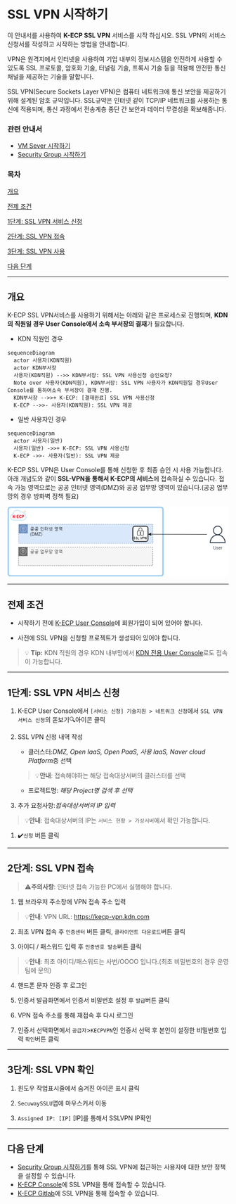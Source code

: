 # SSL VPN 시작하기

이 안내서를 사용하여 **K-ECP SSL VPN** 서비스를 시작 하십시오. SSL VPN의 서비스 신청서를 작성하고 시작하는 방법을 안내합니다.

VPN은 원격지에서 인터넷을 사용하여 기업 내부의 정보시스템을 안전하게 사용할 수 있도록 SSL 프로토콜, 암호화 기술, 터널링 기술, 프록시 기술 등을 적용해 안전한 통신 채널을 제공하는 기술을 말합니다.

SSL VPN(Secure Sockets Layer VPN)은 컴퓨터 네트워크에 통신 보안을 제공하기 위해 설계된 암호 규약입니다. SSL규약은 인터넷 같이 TCP/IP 네트워크를 사용하는 통신에 적용되며, 통신 과정에서 전송계층 종단 간 보안과 데이터 무결성을 확보해줍니다.

### 관련 안내서

- [VM Sever 시작하기](./VirtualMachine_started.md)
- [Security Group 시작하기](./SecurityGroup_started.md)

### 목차

[개요](#abstract)

[전제 조건](#precondition)

[1단계: SSL VPN 서비스 신청](#step1)

[2단계: SSL VPN 접속](#step2)

[3단계: SSL VPN 사용](#step3)

[다음 단계](#nextstep)

---

<span id ="abstract"/>

## 개요

K-ECP SSL VPN서비스를 사용하기 위해서는 아래와 같은 프로세스로 진행되며, **KDN의 직원일 경우 User Console에서 소속 부서장의 결재**가 필요합니다.

* KDN 직원인 경우
```mermaid
sequenceDiagram
  actor 사용자(KDN직원)
  actor KDN부서장
  사용자(KDN직원) -->> KDN부서장: SSL VPN 사용신청 승인요청?
  Note over 사용자(KDN직원), KDN부서장: SSL VPN 사용자가 KDN직원일 경우User Console를 통하여소속 부서장이 결재 진행.
  KDN부서장 -->>+ K-ECP: [결재완료] SSL VPN 사용신청
  K-ECP -->>- 사용자(KDN직원): SSL VPN 제공
```
* 일반 사용자인 경우
```mermaid
sequenceDiagram
  actor 사용자(일반)
  사용자(일반) ->>+ K-ECP: SSL VPN 사용신청
  K-ECP ->>- 사용자(일반): SSL VPN 제공
```

K-ECP SSL VPN은 User Console를 통해 신청한 후 최종 승인 시 사용 가능합니다. 아래 개념도와 같이 **SSL-VPN을 통해서 K-ECP의 서비스**에 접속하실 수 있습니다. 접속 가능 영역으로는 공공 인터넷 영역(DMZ)와 공공 업무망 영역이 있습니다.(공공 업무망의 경우 방화벽 정책 필요)

![concept_sslvpn.png](./../resource/concept_sslvpn.png)

---

<span id= "precondition"/>

## 전제 조건

- 시작하기 전에 [K-ECP User Console](https://kecp.kdn.com/mbr/ "인터넷에서 접속 시")에 회원가입이 되어 있어야 합니다.

- 사전에 SSL VPN을 신청할 프로젝트가 생성되어 있어야 합니다.

> :bulb: **Tip:** KDN 직원의 경우 KDN 내부망에서 [KDN 전용 User Console](http://kdnecp.kdn.com:8585/mbr/ "KDN 내부망에서 접속 시")로도 접속이 가능합니다.

---

<span id= "step1"/>

## 1단계: SSL VPN 서비스 신청

1. K-ECP User Console에서 `[서비스 신청] 기술지원 > 네트워크 신청`에서 `SSL VPN 서비스 신청`의 돋보기:mag:아이콘 클릭

2. SSL VPN 신청 내역 작성
   
   * 클러스터:*DMZ, Open IaaS, Open PaaS, 사용 IaaS, Naver cloud Platform*중 선택
   
   > :bulb:**안내**: 접속해야하는 해당 접속대상서버의 클러스터를 선택
   
   * 프로젝트명: *해당 Project명 검색 후 선택*

3. 추가 요청사항:*접속대상서버의 IP 입력*

> :bulb:**안내**: 접속대상서버의 IP는 `서비스 현황 > 가상서버`에서 확인 가능합니다.

1. :heavy_check_mark:`신청` 버튼 클릭

---

<span id= "step2"/>

## 2단계: SSL VPN 접속

> :warning:**주의사항**: 인터넷 접속 가능한 PC에서 실행해야 합니다.

1. 웹 브라우저 주소창에 VPN 접속 주소 입력

> :bulb:**안내**: VPN URL: https://kecp-vpn.kdn.com

2. 최초 VPN 접속 후 `인증센터` 버튼 클릭, `클라이언트 다운로드`버튼 클릭

3. 아이디 / 패스워드 입력 후 `인증번호 발송`버튼 클릭

> :bulb:**안내**: 최초 아이디/패스워드는 사번/OOOO 입니다.(최초 비밀번호의 경우 운영팀에 문의)

4. 핸드폰 문자 인증 후 로그인

5. 인증서 발급화면에서 인증서 비밀번호 설정 후 `발급`버튼 클릭

6. VPN 접속 주소를 통해 재접속 후 다시 로그인

7. 인증서 선택화면에서 `공급자`>`KECPVPN`인 인증서 선택 후 본인이 설정한 비밀번호 입력 `확인`버튼 클릭

---

<span id= "step3"/>

## 3단계: SSL VPN 확인

1. 윈도우 작업표시줄에서 숨겨진 아이콘 표시 클릭

2. `SecuwaySSLU`앱에 마우스커서 이동

3. `Assigned IP: [IP]` [IP]를 통해서 SSLVPN IP확인

---

<span id= "nextstep"/>

## 다음 단계

- [Security Group 시작하기](./SecurityGroup_started.md)를 통해 SSL VPN에 접근하는 사용자에 대한 보안 정책을 설정할 수 있습니다.
- [K-ECP Console](http://cmp.ocp4.kdnecp.com:8585)에 SSL VPN을 통해 접속할 수 있습니다.
- [K-ECP Gitlab](http://gitlab.ocp4.kdnecp.com)에 SSL VPN을 통해 접속할 수 있습니다.
